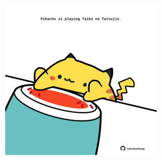 <!-- built at 17/04/2021, 23:06:46 UTC -->
<p align="center">
  <img width="500" height="500" src="./ReadmeImage.svg">
</p>
